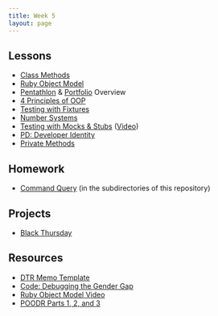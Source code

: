 ```yaml
---
title: Week 5
layout: page
---
```


## Lessons

<!-- * [Object Relational Mapping](../lessons/object_relational_mapping) -->
<!-- add code-debugging the gender gap link? -->
* [Class Methods](../slides/class_methods)
* [Ruby Object Model](../lessons/ruby_object_model_alt)
* [Pentathlon](../pentathlon) & [Portfolio](../portfolios) Overview
* [4 Principles of OOP](../lessons/four_pillars_of_oop)
* [Testing with Fixtures](../lessons/fixtures)
* [Number Systems](../lessons/number_systems)
* [Testing with Mocks & Stubs](../lessons/mocks_stubs) ([Video](https://vimeo.com/157333800))
* [PD: Developer Identity](../../career_development_curriculum/module_one/developer_identity)
* [Private Methods](../lessons/private_methods)


## Homework

* [Command Query](https://github.com/turingschool/ruby-exercises/) (in the subdirectories of this repository)


## Projects

* [Black Thursday](../projects/black_thursday)


## Resources

* [DTR Memo Template](https://docs.google.com/document/d/1zMtgWhODQuP3KBNhrg6PtmPUkw0DIskqgggeyEzYZi4/edit)
* [Code: Debugging the Gender Gap](https://www.codedoc.co/)
* [Ruby Object Model Video](https://vimeo.com/160952993)
* [POODR Parts 1, 2, and 3](../lessons/performance_of_code)
